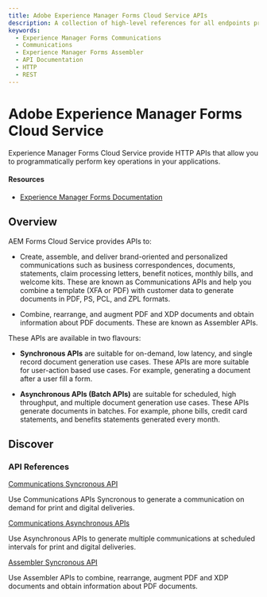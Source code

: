 ```yaml
---
title: Adobe Experience Manager Forms Cloud Service APIs
description: A collection of high-level references for all endpoints provided by Adobe Experience Manager Forms Cloud Service.
keywords: 
  - Experience Manager Forms Communications
  - Communications
  - Experience Manager Forms Assembler
  - API Documentation
  - HTTP
  - REST
---
```


<Hero slots="heading, text"/> 

# Adobe Experience Manager Forms Cloud Service

Experience Manager Forms Cloud Service provide HTTP APIs that allow you to programmatically perform key operations in your applications.

<Resources slots="heading, links"/>

#### Resources

* [Experience Manager Forms Documentation](https://experienceleague.adobe.com/docs/experience-platform.html)

## Overview

AEM Forms Cloud Service provides APIs to:

* Create, assemble, and deliver brand-oriented and personalized communications such as business correspondences, documents, statements, claim processing letters, benefit notices, monthly bills, and welcome kits. These are known as Communications APIs and help you combine a template (XFA or PDF) with customer data to generate documents in PDF, PS, PCL, and ZPL formats.

* Combine, rearrange, and augment PDF and XDP documents and obtain information about PDF documents. These are known as Assembler APIs.

These APIs are available in two flavours: 

* **Synchronous APIs** are suitable for on-demand, low latency, and single record document generation use cases. These APIs are more suitable for user-action based use cases. For example, generating a document after a user fill a form.

* **Asynchronous APIs (Batch APIs)** are suitable for scheduled, high throughput, and multiple document generation use cases. These APIs generate documents in batches. For example, phone bills, credit card statements, and benefits statements generated every month.

## Discover 

<DiscoverBlock slots="heading, link, text"/>

<!-- ### Get Started

[Authenticate and access Experience Platform APIs](https://experienceleague.adobe.com/docs/experience-platform/landing/platform-apis/api-authentication.html)
    
Follow this tutorial to gather the required authentication credentials for all Experience Platform APIs (except for the Privacy Service API and Reactor API).

<DiscoverBlock slots="link, text"/>

[Authenticate and access the Privacy Service API](https://experienceleague.adobe.com/docs/experience-platform/privacy/api/getting-started.html)
    
Follow this tutorial to gather the required authentication credentials the Privacy Service API.

<DiscoverBlock slots="link, text"/>

[Authenticate and access the Reactor API](https://experienceleague.adobe.com/docs/experience-platform/tags/api/getting-started.html)
    
Follow this tutorial to gather the required authentication credentials for the Reactor API.

<DiscoverBlock slots="heading, link, text"/> -->

### API References

[Communications Syncronous API](references/sync.md) 

Use Communications APIs Syncronous to generate a communication on demand for print and digital deliveries.

<DiscoverBlock slots="link, text"/>

[Communications Asynchronous APIs](references/batch.md) 

Use Asynchronous APIs to generate multiple communications at scheduled intervals for print and digital deliveries.

<DiscoverBlock slots="link, text"/>

[Assembler Syncronous API](references/assembler-sync.md) 

Use Assembler APIs to combine, rearrange, augment PDF and XDP documents and obtain information about PDF documents.

